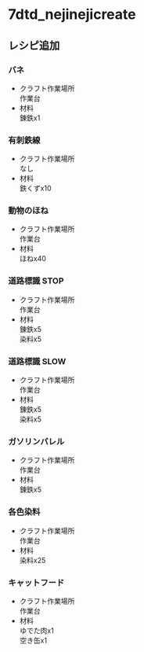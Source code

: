 # 7dtd_nejinejicreate

## レシピ追加

### バネ
- クラフト作業場所  
作業台
- 材料  
  錬鉄x1

### 有刺鉄線
- クラフト作業場所  
なし
- 材料  
鉄くずx10

### 動物のほね
- クラフト作業場所    
作業台
- 材料  
ほねx40

### 道路標識 STOP
- クラフト作業場所    
作業台
- 材料  
錬鉄x5  
染料x5

### 道路標識 SLOW
- クラフト作業場所    
作業台
- 材料  
錬鉄x5  
染料x5


### ガソリンバレル
- クラフト作業場所    
作業台
- 材料  
錬鉄x5

### 各色染料
- クラフト作業場所    
作業台
- 材料  
染料x25

### キャットフード
- クラフト作業場所    
作業台
- 材料  
ゆでた肉x1  
空き缶x1

